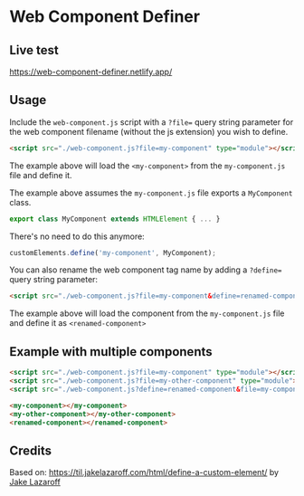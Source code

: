 # Web Component Definer

## Live test
https://web-component-definer.netlify.app/

## Usage

Include the `web-component.js` script with a `?file=` query string parameter for the web component filename (without the js extension) you wish to define.

```html
<script src="./web-component.js?file=my-component" type="module"></script>
```

The example above will load the `<my-component>` from the `my-component.js` file and define it.

The example above assumes the `my-component.js` file exports a `MyComponent` class.

```javascript
export class MyComponent extends HTMLElement { ... }
```

There's no need to do this anymore:

```javascript
customElements.define('my-component', MyComponent);
```

You can also rename the web component tag name by adding a `?define=` query string parameter:

```html
<script src="./web-component.js?file=my-component&define=renamed-component" type="module"></script>
```

The example above will load the component from the `my-component.js` file and define it as `<renamed-component>`

## Example with multiple components

```html
<script src="./web-component.js?file=my-component" type="module"></script>
<script src="./web-component.js?file=my-other-component" type="module"></script>
<script src="./web-component.js?define=renamed-component&file=my-component" type="module"></script>

<my-component></my-component>
<my-other-component></my-other-component>
<renamed-component></renamed-component>
```

## Credits
Based on: https://til.jakelazaroff.com/html/define-a-custom-element/ by [Jake Lazaroff](https://bsky.app/profile/jakelazaroff.com)